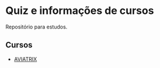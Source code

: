 # Quiz e informações de cursos

Repositório para estudos.

## Cursos

+ [AVIATRIX](https://github.com/brunoashihara/cursos/blob/main/aviatrix/)
